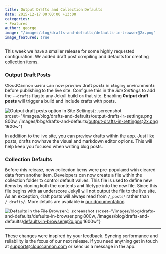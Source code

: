 ```yaml
---
title: Output Drafts and Collection Defaults
date: 2015-12-17 00:00:00 +13:00
categories:
- Features
author: george
image: "/images/blog/drafts-and-defaults/defaults-in-browser@2x.png"
image_featured: true
---
```


This week we have a smaller release for some highly requested configuration. We added draft post compiling and defaults for creating collection items.

### Output Draft Posts

CloudCannon users can now preview draft posts in staging environments before publishing to the live site. Configure this in the *Site Settings* to add the `--drafts` flag to any Jekyll build on that site. Enabling **Output draft posts** will trigger a build and include drafts with posts.

![Output draft posts option in Site Settings](/images/blog/drafts-and-defaults/output-drafts-in-settings.png){: .screenshot srcset="/images/blog/drafts-and-defaults/output-drafts-in-settings.png 800w, /images/blog/drafts-and-defaults/output-drafts-in-settings@2x.png 1600w"}

In addition to the live site, you can preview drafts within the app. Just like posts, drafts now have the visual and markdown editor options. This will help keep you focused when writing blog posts.

### Collection Defaults

Before this release, new collection items were pre-populated with cleared data from another item. Developers can now create a file within the collection folder to control default values. This file is used to define new items by cloning both the contents and filetype into the new file. Since this file begins with an underscore Jekyll will not output the file to the live site. As an exception, draft posts will always read from `/_posts/` rather than `/_drafts/`. More details are available in [our documentation](https://docs.cloudcannon.com/editing/collection-defaults/).

![Defaults in the File Browser](/images/blog/drafts-and-defaults/defaults-in-browser.png){: .screenshot srcset="/images/blog/drafts-and-defaults/defaults-in-browser.png 800w, /images/blog/drafts-and-defaults/defaults-in-browser@2x.png 1600w"}

---

These changes were inspired by your feedback. Syncing performance and reliability is the focus of our next release. If you need anything get in touch at [support@cloudcannon.com](mailto:support@cloudcannon.com) or send us a message in the app.
